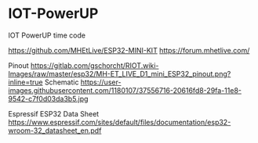# IOT-PowerUP
IOT PowerUP time code



https://github.com/MHEtLive/ESP32-MINI-KIT
https://forum.mhetlive.com/

Pinout https://gitlab.com/gschorcht/RIOT.wiki-Images/raw/master/esp32/MH-ET_LIVE_D1_mini_ESP32_pinout.png?inline=true
Schematic https://user-images.githubusercontent.com/1180107/37556716-20616fd8-29fa-11e8-9542-c7f0d03da3b5.jpg

Espressif ESP32 Data Sheet https://www.espressif.com/sites/default/files/documentation/esp32-wroom-32_datasheet_en.pdf

